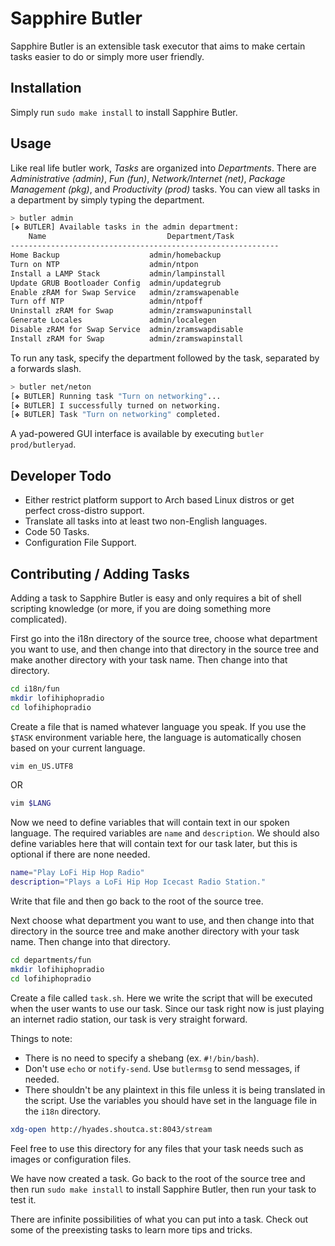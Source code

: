 # Sapphire Butler

Sapphire Butler is an extensible task executor that aims to make certain tasks easier to do or simply more user friendly. 

## Installation

Simply run `sudo make install` to install Sapphire Butler.

## Usage

Like real life butler work, *Tasks* are organized into *Departments*. There are *Administrative (admin)*, *Fun (fun)*, *Network/Internet (net)*, *Package Management (pkg)*, and *Productivity (prod)* tasks. You can view all tasks in a department by simply typing the department.

```bash
> butler admin
[❖ BUTLER] Available tasks in the admin department:
	Name                           Department/Task               
------------------------------------------------------------
Home Backup                    admin/homebackup              
Turn on NTP                    admin/ntpon                   
Install a LAMP Stack           admin/lampinstall             
Update GRUB Bootloader Config  admin/updategrub              
Enable zRAM for Swap Service   admin/zramswapenable          
Turn off NTP                   admin/ntpoff                  
Uninstall zRAM for Swap        admin/zramswapuninstall       
Generate Locales               admin/localegen               
Disable zRAM for Swap Service  admin/zramswapdisable         
Install zRAM for Swap          admin/zramswapinstall        
```

To run any task, specify the department followed by the task, separated by a forwards slash.

```bash
> butler net/neton
[❖ BUTLER] Running task "Turn on networking"...
[❖ BUTLER] I successfully turned on networking.
[❖ BUTLER] Task "Turn on networking" completed.
```

A yad-powered GUI interface is available by executing `butler prod/butleryad`.

## Developer Todo

* Either restrict platform support to Arch based Linux distros or get perfect cross-distro support.
* Translate all tasks into at least two non-English languages.
* Code 50 Tasks.
* Configuration File Support.

## Contributing / Adding Tasks

Adding a task to Sapphire Butler is easy and only requires a bit of shell scripting knowledge (or more, if you are doing something more complicated). 

First go into the i18n directory of the source tree, choose what department you want to use, and then change into that directory in the source tree and make another directory with your task name. Then change into that directory.

```bash
cd i18n/fun
mkdir lofihiphopradio
cd lofihiphopradio
```

Create a file that is named whatever language you speak. If you use the `$TASK` environment variable here, the language is automatically chosen based on your current language.

```bash
vim en_US.UTF8
```

OR

```bash
vim $LANG
```

Now we need to define variables that will contain text in our spoken language. The required variables are `name` and `description`. We should also define variables here that will contain text for our task later, but this is optional if there are none needed.

```bash
name="Play LoFi Hip Hop Radio"
description="Plays a LoFi Hip Hop Icecast Radio Station."
```

Write that file and then go back to the root of the source tree.

Next choose what department you want to use, and then change into that directory in the source tree and make another directory with your task name. Then change into that directory.

```bash
cd departments/fun
mkdir lofihiphopradio
cd lofihiphopradio
```

Create a file called `task.sh`. Here we write the script that will be executed when the user wants to use our task. Since our task right now is just playing an internet radio station, our task is very straight forward.

Things to note:
* There is no need to specify a shebang (ex. `#!/bin/bash`).
* Don't use `echo` or `notify-send`. Use `butlermsg` to send messages, if needed.
* There shouldn't be any plaintext in this file unless it is being translated in the script. Use the variables you should have set in the language file in the `i18n` directory.

```bash
xdg-open http://hyades.shoutca.st:8043/stream
```

Feel free to use this directory for any files that your task needs such as images or configuration files.

We have now created a task. Go back to the root of the source tree and then run `sudo make install` to install Sapphire Butler, then run your task to test it.

There are infinite possibilities of what you can put into a task. Check out some of the preexisting tasks to learn more tips and tricks.
